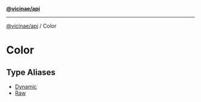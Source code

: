 [**@vicinae/api**](../../../README.md)

***

[@vicinae/api](../../../README.md) / Color

# Color

## Type Aliases

- [Dynamic](type-aliases/Dynamic.md)
- [Raw](type-aliases/Raw.md)
